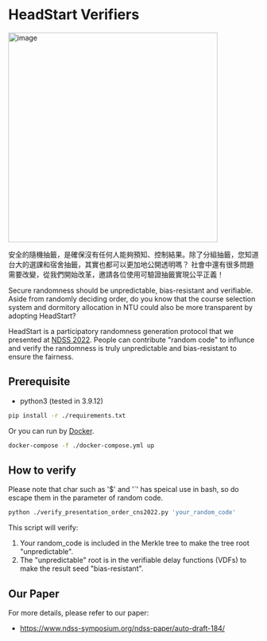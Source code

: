 # HeadStart Verifiers

<img width="421" alt="image" src="https://user-images.githubusercontent.com/12629194/167590726-25e55d5e-35b1-4eaf-b75b-e0d70f12ce1d.png">

安全的隨機抽籤，是確保沒有任何人能夠預知、控制結果。除了分組抽籤，您知道台大的選課和宿舍抽籤，其實也都可以更加地公開透明嗎？
社會中還有很多問題需要改變，從我們開始改革，邀請各位使用可驗證抽籤實現公平正義！

Secure randomness should be unpredictable, bias-resistant and verifiable.
Aside from randomly deciding order, do you know that the course selection system and dormitory allocation in NTU could also be more transparent by adopting HeadStart?

HeadStart is a participatory randomness generation protocol that we presented at [NDSS 2022](https://www.ndss-symposium.org/ndss-paper/auto-draft-184/). People can contribute "random code" to influnce and verify the randomness is truly unpredictable and bias-resistant to ensure the fairness.

## Prerequisite

- python3 (tested in 3.9.12)

```sh
pip install -r ./requirements.txt
```

Or you can run by [Docker](https://docs.docker.com/get-docker/).

```sh
docker-compose -f ./docker-compose.yml up
```

## How to verify

Please note that char such as '$' and '`' has speical use in bash, so do escape them in the parameter of random code. 
```sh
python ./verify_presentation_order_cns2022.py 'your_random_code'
```

This script will verify:
1. Your random_code is included in the Merkle tree to make the tree root "unpredictable".
2. The "unpredictable" root is in the verifiable delay functions (VDFs) to make the result seed "bias-resistant".

## Our Paper
For more details, please refer to our paper:
- https://www.ndss-symposium.org/ndss-paper/auto-draft-184/
